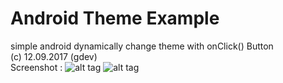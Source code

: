 # Android Theme Example
simple android dynamically change theme with onClick() Button <br>
(c) 12.09.2017 (gdev) <br>
Screenshot :
![alt tag](https://raw.githubusercontent.com/mrSilent0598/AndroidThemeExample/master/ss1.png)
![alt tag](https://raw.githubusercontent.com/mrSilent0598/AndroidThemeExample/master/ss2.png)